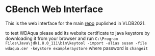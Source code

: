 # CBench Web Interface
This is the web interface for the main [repo](https://github.com/aorogat/CBench) puplished in VLDB2021.

to test WDAqua please add its website certificate to java keystore by downloading it from your browser and run
`C:\Program Files\Java\jdk1.8.0_111\bin\keytool -import -alias susan -file wdaqua.cer -keystore exampleraystore` where password is `changeit`
